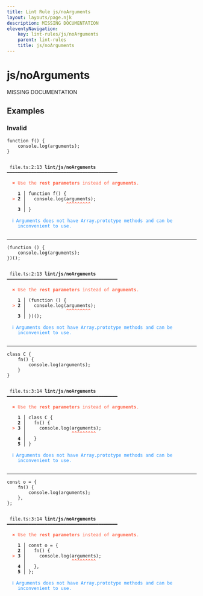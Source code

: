 ```yaml
---
title: Lint Rule js/noArguments
layout: layouts/page.njk
description: MISSING DOCUMENTATION
eleventyNavigation:
	key: lint-rules/js/noArguments
	parent: lint-rules
	title: js/noArguments
---
```


# js/noArguments

MISSING DOCUMENTATION

<!-- EVERYTHING BELOW IS AUTOGENERATED. SEE SCRIPTS FOLDER FOR UPDATE SCRIPTS hash(a7082519aa70b8ccede3ab6a90e3aa539b9fd1ab) -->

## Examples
### Invalid
<pre class="language-text"><code class="language-text"><span class="token keyword">function</span> <span class="token variable">f</span><span class="token punctuation">(</span><span class="token punctuation">)</span> <span class="token punctuation">{</span>
	<span class="token variable">console</span><span class="token punctuation">.</span><span class="token variable">log</span><span class="token punctuation">(</span><span class="token variable">arguments</span><span class="token punctuation">)</span><span class="token punctuation">;</span>
<span class="token punctuation">}</span></code></pre>
<pre class="language-text"><code class="language-text">
 <span style="text-decoration-style: dotted;">file.ts:2:13</span> <strong>lint/js/noArguments</strong> ━━━━━━━━━━━━━━━━━━━━━━━━━━━━━━━━━━━━━━━━━

  <strong><span style="color: Tomato;">✖ </span></strong><span style="color: Tomato;">Use the </span><span style="color: Tomato;"><strong>rest parameters</strong></span><span style="color: Tomato;"> instead of </span><span style="color: Tomato;"><strong>arguments</strong></span><span style="color: Tomato;">.</span>

  <strong>  1</strong><strong> │ </strong><span class="token keyword">function</span> <span class="token variable">f</span><span class="token punctuation">(</span><span class="token punctuation">)</span> <span class="token punctuation">{</span>
  <strong><span style="color: Tomato;">&gt;</span></strong><strong> 2</strong><strong> │ </strong>  <span class="token variable">console</span><span class="token punctuation">.</span><span class="token variable">log</span><span class="token punctuation">(</span><span class="token variable">arguments</span><span class="token punctuation">)</span><span class="token punctuation">;</span>
     <strong> │ </strong>              <span style="color: Tomato;"><strong>^</strong></span><span style="color: Tomato;"><strong>^</strong></span><span style="color: Tomato;"><strong>^</strong></span><span style="color: Tomato;"><strong>^</strong></span><span style="color: Tomato;"><strong>^</strong></span><span style="color: Tomato;"><strong>^</strong></span><span style="color: Tomato;"><strong>^</strong></span><span style="color: Tomato;"><strong>^</strong></span><span style="color: Tomato;"><strong>^</strong></span>
  <strong>  3</strong><strong> │ </strong><span class="token punctuation">}</span>

  <strong><span style="color: DodgerBlue;">ℹ </span></strong><span style="color: DodgerBlue;">Arguments does not have Array.prototype methods and can be</span>
    <span style="color: DodgerBlue;">inconvenient to use.</span>

</code></pre>

---------------

<pre class="language-text"><code class="language-text"><span class="token punctuation">(</span><span class="token keyword">function</span> <span class="token punctuation">(</span><span class="token punctuation">)</span> <span class="token punctuation">{</span>
	<span class="token variable">console</span><span class="token punctuation">.</span><span class="token variable">log</span><span class="token punctuation">(</span><span class="token variable">arguments</span><span class="token punctuation">)</span><span class="token punctuation">;</span>
<span class="token punctuation">}</span><span class="token punctuation">)</span><span class="token punctuation">(</span><span class="token punctuation">)</span><span class="token punctuation">;</span></code></pre>
<pre class="language-text"><code class="language-text">
 <span style="text-decoration-style: dotted;">file.ts:2:13</span> <strong>lint/js/noArguments</strong> ━━━━━━━━━━━━━━━━━━━━━━━━━━━━━━━━━━━━━━━━━

  <strong><span style="color: Tomato;">✖ </span></strong><span style="color: Tomato;">Use the </span><span style="color: Tomato;"><strong>rest parameters</strong></span><span style="color: Tomato;"> instead of </span><span style="color: Tomato;"><strong>arguments</strong></span><span style="color: Tomato;">.</span>

  <strong>  1</strong><strong> │ </strong><span class="token punctuation">(</span><span class="token keyword">function</span> <span class="token punctuation">(</span><span class="token punctuation">)</span> <span class="token punctuation">{</span>
  <strong><span style="color: Tomato;">&gt;</span></strong><strong> 2</strong><strong> │ </strong>  <span class="token variable">console</span><span class="token punctuation">.</span><span class="token variable">log</span><span class="token punctuation">(</span><span class="token variable">arguments</span><span class="token punctuation">)</span><span class="token punctuation">;</span>
     <strong> │ </strong>              <span style="color: Tomato;"><strong>^</strong></span><span style="color: Tomato;"><strong>^</strong></span><span style="color: Tomato;"><strong>^</strong></span><span style="color: Tomato;"><strong>^</strong></span><span style="color: Tomato;"><strong>^</strong></span><span style="color: Tomato;"><strong>^</strong></span><span style="color: Tomato;"><strong>^</strong></span><span style="color: Tomato;"><strong>^</strong></span><span style="color: Tomato;"><strong>^</strong></span>
  <strong>  3</strong><strong> │ </strong><span class="token punctuation">}</span><span class="token punctuation">)</span><span class="token punctuation">(</span><span class="token punctuation">)</span><span class="token punctuation">;</span>

  <strong><span style="color: DodgerBlue;">ℹ </span></strong><span style="color: DodgerBlue;">Arguments does not have Array.prototype methods and can be</span>
    <span style="color: DodgerBlue;">inconvenient to use.</span>

</code></pre>

---------------

<pre class="language-text"><code class="language-text"><span class="token keyword">class</span> <span class="token variable">C</span> <span class="token punctuation">{</span>
	<span class="token variable">fn</span><span class="token punctuation">(</span><span class="token punctuation">)</span> <span class="token punctuation">{</span>
		<span class="token variable">console</span><span class="token punctuation">.</span><span class="token variable">log</span><span class="token punctuation">(</span><span class="token variable">arguments</span><span class="token punctuation">)</span><span class="token punctuation">;</span>
	<span class="token punctuation">}</span>
<span class="token punctuation">}</span></code></pre>
<pre class="language-text"><code class="language-text">
 <span style="text-decoration-style: dotted;">file.ts:3:14</span> <strong>lint/js/noArguments</strong> ━━━━━━━━━━━━━━━━━━━━━━━━━━━━━━━━━━━━━━━━━

  <strong><span style="color: Tomato;">✖ </span></strong><span style="color: Tomato;">Use the </span><span style="color: Tomato;"><strong>rest parameters</strong></span><span style="color: Tomato;"> instead of </span><span style="color: Tomato;"><strong>arguments</strong></span><span style="color: Tomato;">.</span>

  <strong>  1</strong><strong> │ </strong><span class="token keyword">class</span> <span class="token variable">C</span> <span class="token punctuation">{</span>
  <strong>  2</strong><strong> │ </strong>  <span class="token variable">fn</span><span class="token punctuation">(</span><span class="token punctuation">)</span> <span class="token punctuation">{</span>
  <strong><span style="color: Tomato;">&gt;</span></strong><strong> 3</strong><strong> │ </strong>    <span class="token variable">console</span><span class="token punctuation">.</span><span class="token variable">log</span><span class="token punctuation">(</span><span class="token variable">arguments</span><span class="token punctuation">)</span><span class="token punctuation">;</span>
     <strong> │ </strong>                <span style="color: Tomato;"><strong>^</strong></span><span style="color: Tomato;"><strong>^</strong></span><span style="color: Tomato;"><strong>^</strong></span><span style="color: Tomato;"><strong>^</strong></span><span style="color: Tomato;"><strong>^</strong></span><span style="color: Tomato;"><strong>^</strong></span><span style="color: Tomato;"><strong>^</strong></span><span style="color: Tomato;"><strong>^</strong></span><span style="color: Tomato;"><strong>^</strong></span>
  <strong>  4</strong><strong> │ </strong>  <span class="token punctuation">}</span>
  <strong>  5</strong><strong> │ </strong><span class="token punctuation">}</span>

  <strong><span style="color: DodgerBlue;">ℹ </span></strong><span style="color: DodgerBlue;">Arguments does not have Array.prototype methods and can be</span>
    <span style="color: DodgerBlue;">inconvenient to use.</span>

</code></pre>

---------------

<pre class="language-text"><code class="language-text"><span class="token keyword">const</span> <span class="token variable">o</span> <span class="token operator">=</span> <span class="token punctuation">{</span>
	<span class="token variable">fn</span><span class="token punctuation">(</span><span class="token punctuation">)</span> <span class="token punctuation">{</span>
		<span class="token variable">console</span><span class="token punctuation">.</span><span class="token variable">log</span><span class="token punctuation">(</span><span class="token variable">arguments</span><span class="token punctuation">)</span><span class="token punctuation">;</span>
	<span class="token punctuation">}</span><span class="token punctuation">,</span>
<span class="token punctuation">}</span><span class="token punctuation">;</span></code></pre>
<pre class="language-text"><code class="language-text">
 <span style="text-decoration-style: dotted;">file.ts:3:14</span> <strong>lint/js/noArguments</strong> ━━━━━━━━━━━━━━━━━━━━━━━━━━━━━━━━━━━━━━━━━

  <strong><span style="color: Tomato;">✖ </span></strong><span style="color: Tomato;">Use the </span><span style="color: Tomato;"><strong>rest parameters</strong></span><span style="color: Tomato;"> instead of </span><span style="color: Tomato;"><strong>arguments</strong></span><span style="color: Tomato;">.</span>

  <strong>  1</strong><strong> │ </strong><span class="token keyword">const</span> <span class="token variable">o</span> <span class="token operator">=</span> <span class="token punctuation">{</span>
  <strong>  2</strong><strong> │ </strong>  <span class="token variable">fn</span><span class="token punctuation">(</span><span class="token punctuation">)</span> <span class="token punctuation">{</span>
  <strong><span style="color: Tomato;">&gt;</span></strong><strong> 3</strong><strong> │ </strong>    <span class="token variable">console</span><span class="token punctuation">.</span><span class="token variable">log</span><span class="token punctuation">(</span><span class="token variable">arguments</span><span class="token punctuation">)</span><span class="token punctuation">;</span>
     <strong> │ </strong>                <span style="color: Tomato;"><strong>^</strong></span><span style="color: Tomato;"><strong>^</strong></span><span style="color: Tomato;"><strong>^</strong></span><span style="color: Tomato;"><strong>^</strong></span><span style="color: Tomato;"><strong>^</strong></span><span style="color: Tomato;"><strong>^</strong></span><span style="color: Tomato;"><strong>^</strong></span><span style="color: Tomato;"><strong>^</strong></span><span style="color: Tomato;"><strong>^</strong></span>
  <strong>  4</strong><strong> │ </strong>  <span class="token punctuation">}</span><span class="token punctuation">,</span>
  <strong>  5</strong><strong> │ </strong><span class="token punctuation">}</span><span class="token punctuation">;</span>

  <strong><span style="color: DodgerBlue;">ℹ </span></strong><span style="color: DodgerBlue;">Arguments does not have Array.prototype methods and can be</span>
    <span style="color: DodgerBlue;">inconvenient to use.</span>

</code></pre>
